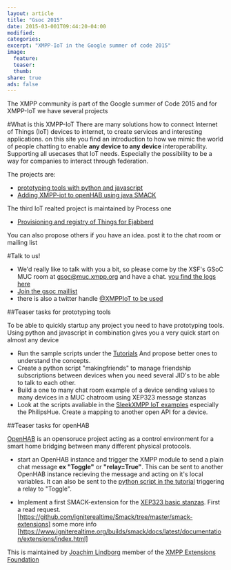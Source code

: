 ```yaml
---
layout: article
title: "Gsoc 2015"
date: 2015-03-001T09:44:20-04:00
modified:
categories: 
excerpt: "XMPP-IoT in the Google summer of code 2015"
image:
  feature:
  teaser:
  thumb:
share: true
ads: false
---
```


The XMPP community is part of the Google summer of Code 2015 and for XMPP-IoT we have several projects

#What is this XMPP-IoT
There are many solutions how to connect Internet of Things (IoT) devices to internet, to create services and interesting applications. on this site you find an introduction to how we mimic the world of people chatting to enable **any device to any device** interoperability. Supporting all usecases that IoT needs. Especially the possibility to be a way for companies to interact through federation.

The projects are:

* [prototyping tools with python and javascript](http://wiki.xmpp.org/web/Summer_of_Code_2015#Prototyping_tools.2C_for_Internet_of_Things_Using_SleekXMPP_and_Web)
* [Adding XMPP-iot to openHAB using java SMACK](http://wiki.xmpp.org/web/Summer_of_Code_2015#Adding_XMPP-IoT_to_the_openHAB_smarthome_project_using_Smack)

The third IoT realted project is maintained by Process one

* [Provisioning and registry of Things for Ejabberd](http://wiki.xmpp.org/web/Summer_of_Code_2015#Provisioning_and_registry_of_Things_.28IoT.29_for_ejabberd)

You can also propose others if you have an idea. post it to the chat room or mailing list

#Talk to us!

- We'd really like to talk with you a bit, so please come by the XSF's GSoC MUC room at gsoc@muc.xmpp.org and have a chat. [you find the logs here]( http://logs.xmpp.org/gsoc)
-  [Join the gsoc maillist]( http://mail.jabber.org/mailman/listinfo/gsoc)
- there is also a twitter handle [@XMPPIoT to be used](https://twitter.com/XMPPIoT)

##Teaser tasks for prototyping tools

To be able to quickly startup any project you need to have prototyping tools. Using python and javascript in combination gives you a very quick start on almost any device

* Run the sample scripts under the [Tutorials](http://xmpp-iot.github.io/tutorials/) And propose better ones to understand the concepts.
* Create a python script "makingfriends" to manage friendship subscriptions between devices when you need several JID's to be able to talk to each other.
* Build a one to many chat room example of a device sending values to many devices in a MUC chatroom using XEP323 message stanzas
* Look at the scripts avaliable in the [SleekXMPP IoT examples](https://github.com/joachimlindborg/SleekXMPP/tree/xep_0323_325/examples/IoT) especially the PhilipsHue. Create a mapping to another open API for a device.


##Teaser tasks for openHAB

 [OpenHAB](http://openhab.org/) is an opensoruce project acting as a control environment for a smart home bridging between many different physical protocols. 

* start an OpenHAB instance and trigger the XMPP module to send a plain chat message **ex "Toggle"** or **"relay=True"**.  This can be sent to another OpenHAB instance recieving the message and acting on it's local variables. It can also be sent to the  [python script in the tutorial](http://xmpp-iot.github.io/tutorials/python-tutorial/) triggering a relay to "Toggle".

* Implement a first SMACK-extension for the  [XEP323 basic stanzas]( http://xmpp.org/extensions/xep-0323.html). First a read request.   [https://github.com/igniterealtime/Smack/tree/master/smack-extensions] some more info [https://www.igniterealtime.org/builds/smack/docs/latest/documentation/extensions/index.html]

This is maintained by [Joachim Lindborg](http://lsys.se/)  member of the  [XMPP Extensions Foundation](http://xmpp.org/about-xmpp/xsf/xsf-member-list/)
